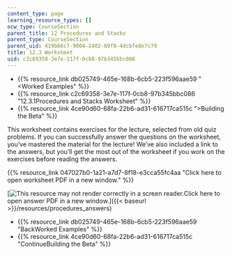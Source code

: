 ```yaml
---
content_type: page
learning_resource_types: []
ocw_type: CourseSection
parent_title: 12 Procedures and Stacks
parent_type: CourseSection
parent_uid: 419b66c7-9004-2402-69f8-4dcbfe8e7c79
title: 12.3 Worksheet
uid: c2c69358-3e7e-117f-0cb8-97b345bbc086
---
```


*   {{% resource_link db025749-465e-168b-6cb5-223f596aae59 "\<Worked Examples" %}}
*   {{% resource_link c2c69358-3e7e-117f-0cb8-97b345bbc086 "12.3.1Procedures and Stacks Worksheet" %}}
*   {{% resource_link 4ce90d60-68fa-22b6-ad31-616717ca515c "\>Building the Beta" %}}

This worksheet contains exercises for the lecture, selected from old quiz problems. If you can successfully answer the questions on the worksheet, you’ve mastered the material for the lecture! We’ve also included a link to the answers, but you’ll get the most out of the worksheet if you work on the exercises before reading the answers.

{{% resource_link 047027b0-1a21-a7d7-8f18-e3cca55fc4aa "Click here to open worksheet PDF in a new window." %}}

[![This resource may not render correctly in a screen reader.](/images/inacessible.gif)Click here to open answer PDF in a new window.]({{< baseurl >}}/resources/procedures_answers)

*   {{% resource_link db025749-465e-168b-6cb5-223f596aae59 "BackWorked Examples" %}}
*   {{% resource_link 4ce90d60-68fa-22b6-ad31-616717ca515c "ContinueBuilding the Beta" %}}